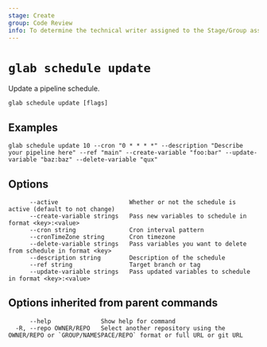 ```yaml
---
stage: Create
group: Code Review
info: To determine the technical writer assigned to the Stage/Group associated with this page, see https://about.gitlab.com/handbook/product/ux/technical-writing/#assignments
---
```


<!--
This documentation is auto generated by a script.
Please do not edit this file directly. Run `make gen-docs` instead.
-->

# `glab schedule update`

Update a pipeline schedule.

```plaintext
glab schedule update [flags]
```

## Examples

```plaintext
glab schedule update 10 --cron "0 * * * *" --description "Describe your pipeline here" --ref "main" --create-variable "foo:bar" --update-variable "baz:baz" --delete-variable "qux"

```

## Options

```plaintext
      --active                    Whether or not the schedule is active (default to not change)
      --create-variable strings   Pass new variables to schedule in format <key>:<value>
      --cron string               Cron interval pattern
      --cronTimeZone string       Cron timezone
      --delete-variable strings   Pass variables you want to delete from schedule in format <key>
      --description string        Description of the schedule
      --ref string                Target branch or tag
      --update-variable strings   Pass updated variables to schedule in format <key>:<value>
```

## Options inherited from parent commands

```plaintext
      --help              Show help for command
  -R, --repo OWNER/REPO   Select another repository using the OWNER/REPO or `GROUP/NAMESPACE/REPO` format or full URL or git URL
```
